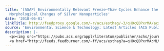 ```yaml
---
title: '[ASAP] Environmentally Relevant Freeze–Thaw Cycles Enhance the Redox-Mediated
  Morphological Changes of Silver Nanoparticles'
date: '2018-06-01'
linkTitle: http://feedproxy.google.com/~r/acs/esthag/~3/qHOcQDPxrMA/acs.est.8b00694
source: 'Environmental Science & Technology: Latest Articles (ACS Publications)'
description: |-
  <p><img src="https://pubs.acs.org/appl/literatum/publisher/achs/journals/content/esthag/0/esthag.ahead-of-print/acs.est.8b00694/20180601/images/medium/es-2018-006945_0006.gif" alt="TOC Graphic"/></p><div><cite>Environmental Science & Technology</cite></div><div>DOI: 10.1021/acs.est.8b00694</div><div class="feedflare">
  <a href="http://feeds.feedburner.com/~ff/acs/esthag?a=qHOcQDPxrMA:MLVB0GRDV48:yIl2AUoC8zA"><img src="http://feeds.feedburner.com/~ff/acs/esthag?d=yIl2AUoC8zA" border="0"></img></a>
---
```

